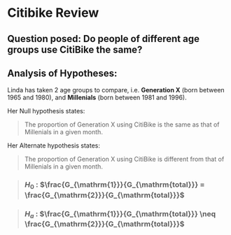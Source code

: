 # Citibike Review


## Question posed: Do people of different age groups use CitiBike the same?


## Analysis of Hypotheses: 

Linda has taken 2 age groups to compare, i.e. **Generation X** (born between 1965 and 1980), and **Millenials** (born between 1981 and 1996).

Her Null hypothesis states: 
>The proportion of Generation X using CitiBike is the same as that of Millenials in a given month.

Her Alternate hypothesis states:
>The proportion of Generation X using CitiBike is different from that of Millenials in a given month.

>### $H_0$ : $\frac{G_{\mathrm{1}}}{G_{\mathrm{total}}} = \frac{G_{\mathrm{2}}}{G_{\mathrm{total}}}$

>### $H_a$ : $\frac{G_{\mathrm{1}}}{G_{\mathrm{total}}} \neq \frac{G_{\mathrm{2}}}{G_{\mathrm{total}}}$